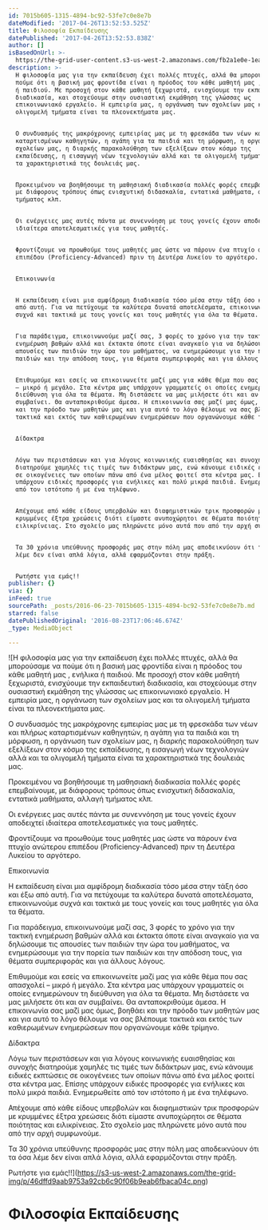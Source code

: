 ```yaml
---
id: 7015b605-1315-4894-bc92-53fe7c0e8e7b
dateModified: '2017-04-26T13:52:53.525Z'
title: Φιλοσοφία Εκπαίδευσης
datePublished: '2017-04-26T13:52:53.838Z'
author: []
isBasedOnUrl: >-
  https://the-grid-user-content.s3-us-west-2.amazonaws.com/fb2a1e0e-1ea8-4e87-a81b-64d6644f156d.png
description: >-
  H φιλοσοφία μας για την εκπαίδευση έχει πολλές πτυχές, αλλά θα μπορούσαμε να
  πούμε ότι η βασική μας φροντίδα είναι η πρόοδος του κάθε μαθητή μας , ενήλικα
  ή παιδιού. Με προσοχή στον κάθε μαθητή ξεχωριστά, ενισχύουμε την εκπαιδευτική
  διαδικασία, και στοχεύουμε στην ουσιαστική εκμάθηση της γλώσσας ως
  επικοινωνιακό εργαλείο. Η εμπειρία μας, η οργάνωση των σχολείων μας και τα
  ολιγομελή τμήματα είναι τα πλεονεκτήματα μας.


  Ο συνδυασμός της μακρόχρονης εμπειρίας μας με τη φρεσκάδα των νέων και πλήρως
  καταρτισμένων καθηγητών, η αγάπη για τα παιδιά και τη μόρφωση, η οργάνωση των
  σχολείων μας, η διαρκής παρακολούθηση των εξελίξεων στον κόσμο της
  εκπαίδευσης, η εισαγωγή νέων τεχνολογιών αλλά και τα ολιγομελή τμήματα είναι
  τα χαρακτηριστικά της δουλειάς μας.


  Προκειμένου να βοηθήσουμε τη μαθησιακή διαδικασία πολλές φορές επεμβαίνουμε,
  με διάφορους τρόπους όπως ενισχυτική διδασκαλία, εντατικά μαθήματα, αλλαγή
  τμήματος κλπ.


  Οι ενέργειες μας αυτές πάντα με συνεννόηση με τους γονείς έχουν αποδειχτεί
  ιδιαίτερα αποτελεσματικές για τους μαθητές.


  Φροντίζουμε να προωθούμε τους μαθητές μας ώστε να πάρουν ένα πτυχίο ανώτερου
  επιπέδου (Proficiency-Advanced) πριν τη Δευτέρα Λυκείου το αργότερο.


  Επικοινωνία


  Η εκπαίδευση είναι μια αμφίδρομη διαδικασία τόσο μέσα στην τάξη όσο και έξω
  από αυτή. Για να πετύχουμε τα καλύτερα δυνατά αποτελέσματα, επικοινωνούμε
  συχνά και τακτικά με τους γονείς και τους μαθητές για όλα τα θέματα.


  Για παράδειγμα, επικοινωνούμε μαζί σας, 3 φορές το χρόνο για την τακτική
  ενημέρωση βαθμών αλλά και έκτακτα όποτε είναι αναγκαίο για να δηλώσουμε τις
  απουσίες των παιδιών την ώρα του μαθήματος, να ενημερώσουμε για την πορεία των
  παιδιών και την απόδοση τους, για θέματα συμπεριφοράς και για άλλους λόγους.


  Επιθυμούμε και εσείς να επικοινωνείτε μαζί μας για κάθε θέμα που σας απασχολεί
  – μικρό ή μεγάλο. Στα κέντρα μας υπάρχουν γραμματείς οι οποίες ενημερώνουν τη
  διεύθυνση για όλα τα θέματα. Μη διστάσετε να μας μιλήσετε ότι και αν
  συμβαίνει. Θα ανταποκριθούμε άμεσα. Η επικοινωνία σας μαζί μας όμως, βοηθάει
  και την πρόοδο των μαθητών μας και για αυτό το λόγο θέλουμε να σας βλέπουμε
  τακτικά και εκτός των καθιερωμένων ενημερώσεων που οργανώνουμε κάθε τρίμηνο.


  Δίδακτρα


  Λόγω των περιστάσεων και για λόγους κοινωνικής ευαισθησίας και συνοχής
  διατηρούμε χαμηλές τις τιμές των διδάκτρων μας, ενώ κάνουμε ειδικές εκπτώσεις
  σε οικογένειες των οποίων πάνω από ένα μέλος φοιτεί στα κέντρα μας. Επίσης
  υπάρχουν ειδικές προσφορές για ενήλικες και πολύ μικρά παιδιά. Ενημερωθείτε
  από τον ιστότοπο ή με ένα τηλέφωνο.


  Απέχουμε από κάθε είδους υπερβολών και διαφημιστικών τρικ προσφορών με
  κρυμμένες έξτρα χρεώσεις διότι είμαστε ανυποχώρητοι σε θέματα ποιότητας και
  ειλικρίνειας. Στο σχολείο μας πληρώνετε μόνο αυτά που από την αρχή συμφωνούμε.


  Τα 30 χρόνια υπεύθυνης προσφοράς μας στην πόλη μας αποδεικνύουν ότι τα όσα
  λέμε δεν είναι απλά λόγια, αλλά εφαρμόζονται στην πράξη.


  Ρωτήστε για εμάς!!
publisher: {}
via: {}
inFeed: true
sourcePath: _posts/2016-06-23-7015b605-1315-4894-bc92-53fe7c0e8e7b.md
starred: false
datePublishedOriginal: '2016-08-23T17:06:46.674Z'
_type: MediaObject

---
```

![H φιλοσοφία μας για την &epsi;κπαίδ&epsi;&upsi;ση έχ&epsi;ι πολλές πτ&upsi;χές, αλλά θα μπορούσαμ&epsi; να πούμ&epsi; ότι η βασική μας φροντίδα &epsi;ίναι η πρόοδος το&upsi; κάθ&epsi; μαθητή μας , &epsi;νήλικα ή παιδιού. Μ&epsi; προσοχή στον κάθ&epsi; μαθητή ξ&epsi;χωριστά, &epsi;νισχύο&upsi;μ&epsi; την &epsi;κπαιδ&epsi;&upsi;τική διαδικασία, και στοχ&epsi;ύο&upsi;μ&epsi; στην ο&upsi;σιαστική &epsi;κμάθηση της γλώσσας ως &epsi;πικοινωνιακό &epsi;ργαλ&epsi;ίο. Η &epsi;μπ&epsi;ιρία μας, η οργάνωση των σχολ&epsi;ίων μας και τα ολιγομ&epsi;λή τμήματα &epsi;ίναι τα πλ&epsi;ον&epsi;κτήματα μας.

Ο σ&upsi;νδ&upsi;ασμός της μακρόχρονης &epsi;μπ&epsi;ιρίας μας μ&epsi; τη φρ&epsi;σκάδα των νέων και πλήρως καταρτισμένων καθηγητών, η αγάπη για τα παιδιά και τη μόρφωση, η οργάνωση των σχολ&epsi;ίων μας, η διαρκής παρακολούθηση των &epsi;ξ&epsi;λίξ&epsi;ων στον κόσμο της &epsi;κπαίδ&epsi;&upsi;σης, η &epsi;ισαγωγή νέων τ&epsi;χνολογιών αλλά και τα ολιγομ&epsi;λή τμήματα &epsi;ίναι τα χαρακτηριστικά της δο&upsi;λ&epsi;ιάς μας.

Προκ&epsi;ιμένο&upsi; να βοηθήσο&upsi;μ&epsi; τη μαθησιακή διαδικασία πολλές φορές &epsi;π&epsi;μβαίνο&upsi;μ&epsi;, μ&epsi; διάφορο&upsi;ς τρόπο&upsi;ς όπως &epsi;νισχ&upsi;τική διδασκαλία, &epsi;ντατικά μαθήματα, αλλαγή τμήματος κλπ.

Οι &epsi;νέργ&epsi;ι&epsi;ς μας α&upsi;τές πάντα μ&epsi; σ&upsi;ν&epsi;ννόηση μ&epsi; το&upsi;ς γον&epsi;ίς έχο&upsi;ν αποδ&epsi;ιχτ&epsi;ί ιδιαίτ&epsi;ρα αποτ&epsi;λ&epsi;σματικές για το&upsi;ς μαθητές.

Φροντίζο&upsi;μ&epsi; να προωθούμ&epsi; το&upsi;ς μαθητές μας ώστ&epsi; να πάρο&upsi;ν ένα πτ&upsi;χίο ανώτ&epsi;ρο&upsi; &epsi;πιπέδο&upsi; (Proficiency-Advanced) πριν τη Δ&epsi;&upsi;τέρα Λ&upsi;κ&epsi;ίο&upsi; το αργότ&epsi;ρο.

Επικοινωνία

Η &epsi;κπαίδ&epsi;&upsi;ση &epsi;ίναι μια αμφίδρομη διαδικασία τόσο μέσα στην τάξη όσο και έξω από α&upsi;τή. Για να π&epsi;τύχο&upsi;μ&epsi; τα καλύτ&epsi;ρα δ&upsi;νατά αποτ&epsi;λέσματα, &epsi;πικοινωνούμ&epsi; σ&upsi;χνά και τακτικά μ&epsi; το&upsi;ς γον&epsi;ίς και το&upsi;ς μαθητές για όλα τα θέματα.

Για παράδ&epsi;ιγμα, &epsi;πικοινωνούμ&epsi; μαζί σας, 3 φορές το χρόνο για την τακτική &epsi;νημέρωση βαθμών αλλά και έκτακτα όποτ&epsi; &epsi;ίναι αναγκαίο για να δηλώσο&upsi;μ&epsi; τις απο&upsi;σί&epsi;ς των παιδιών την ώρα το&upsi; μαθήματος, να &epsi;νημ&epsi;ρώσο&upsi;μ&epsi; για την πορ&epsi;ία των παιδιών και την απόδοση το&upsi;ς, για θέματα σ&upsi;μπ&epsi;ριφοράς και για άλλο&upsi;ς λόγο&upsi;ς.

Επιθ&upsi;μούμ&epsi; και &epsi;σ&epsi;ίς να &epsi;πικοινων&epsi;ίτ&epsi; μαζί μας για κάθ&epsi; θέμα πο&upsi; σας απασχολ&epsi;ί – μικρό ή μ&epsi;γάλο. Στα κέντρα μας &upsi;πάρχο&upsi;ν γραμματ&epsi;ίς οι οποί&epsi;ς &epsi;νημ&epsi;ρώνο&upsi;ν τη δι&epsi;ύθ&upsi;νση για όλα τα θέματα. Μη διστάσ&epsi;τ&epsi; να μας μιλήσ&epsi;τ&epsi; ότι και αν σ&upsi;μβαίν&epsi;ι. Θα ανταποκριθούμ&epsi; άμ&epsi;σα. Η &epsi;πικοινωνία σας μαζί μας όμως, βοηθά&epsi;ι και την πρόοδο των μαθητών μας και για α&upsi;τό το λόγο θέλο&upsi;μ&epsi; να σας βλέπο&upsi;μ&epsi; τακτικά και &epsi;κτός των καθι&epsi;ρωμένων &epsi;νημ&epsi;ρώσ&epsi;ων πο&upsi; οργανώνο&upsi;μ&epsi; κάθ&epsi; τρίμηνο.

Δίδακτρα

Λόγω των π&epsi;ριστάσ&epsi;ων και για λόγο&upsi;ς κοινωνικής &epsi;&upsi;αισθησίας και σ&upsi;νοχής διατηρούμ&epsi; χαμηλές τις τιμές των διδάκτρων μας, &epsi;νώ κάνο&upsi;μ&epsi; &epsi;ιδικές &epsi;κπτώσ&epsi;ις σ&epsi; οικογέν&epsi;ι&epsi;ς των οποίων πάνω από ένα μέλος φοιτ&epsi;ί στα κέντρα μας. Επίσης &upsi;πάρχο&upsi;ν &epsi;ιδικές προσφορές για &epsi;νήλικ&epsi;ς και πολύ μικρά παιδιά. Ενημ&epsi;ρωθ&epsi;ίτ&epsi; από τον ιστότοπο ή μ&epsi; ένα τηλέφωνο.

Απέχο&upsi;μ&epsi; από κάθ&epsi; &epsi;ίδο&upsi;ς &upsi;π&epsi;ρβολών και διαφημιστικών τρικ προσφορών μ&epsi; κρ&upsi;μμέν&epsi;ς έξτρα χρ&epsi;ώσ&epsi;ις διότι &epsi;ίμαστ&epsi; αν&upsi;ποχώρητοι σ&epsi; θέματα ποιότητας και &epsi;ιλικρίν&epsi;ιας. Στο σχολ&epsi;ίο μας πληρών&epsi;τ&epsi; μόνο α&upsi;τά πο&upsi; από την αρχή σ&upsi;μφωνούμ&epsi;.

Τα 30 χρόνια &upsi;π&epsi;ύθ&upsi;νης προσφοράς μας στην πόλη μας αποδ&epsi;ικνύο&upsi;ν ότι τα όσα λέμ&epsi; δ&epsi;ν &epsi;ίναι απλά λόγια, αλλά &epsi;φαρμόζονται στην πράξη.

Ρωτήστ&epsi; για &epsi;μάς!!](https://s3-us-west-2.amazonaws.com/the-grid-img/p/46dffd9aab9753a92cb6c90f06b9eab6fbaca04c.png)

# Φιλοσοφία Εκπαίδευσης